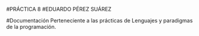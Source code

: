 #PRÁCTICA 8 
#EDUARDO PÉREZ SUÁREZ

#Documentación Perteneciente a las prácticas de Lenguajes y paradigmas de la programación.
